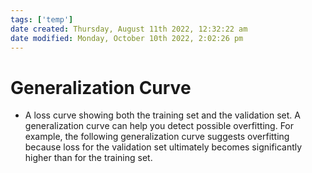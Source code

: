 ```yaml
---
tags: ['temp']
date created: Thursday, August 11th 2022, 12:32:22 am
date modified: Monday, October 10th 2022, 2:02:26 pm
---
```


# Generalization Curve
- A loss curve showing both the training set and the validation set. A generalization curve can help you detect possible overfitting. For example, the following generalization curve suggests overfitting because loss for the validation set ultimately becomes significantly higher than for the training set.



